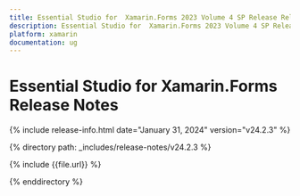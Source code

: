 ```yaml
---
title: Essential Studio for  Xamarin.Forms 2023 Volume 4 SP Release Release Notes  
description: Essential Studio for  Xamarin.Forms 2023 Volume 4 SP Release Release Notes  
platform: xamarin
documentation: ug
---
```


# Essential Studio for  Xamarin.Forms  Release Notes  

{% include release-info.html date="January 31, 2024"  version="v24.2.3" %} 

{% directory path: _includes/release-notes/v24.2.3 %}

{% include {{file.url}} %}

{% enddirectory %}